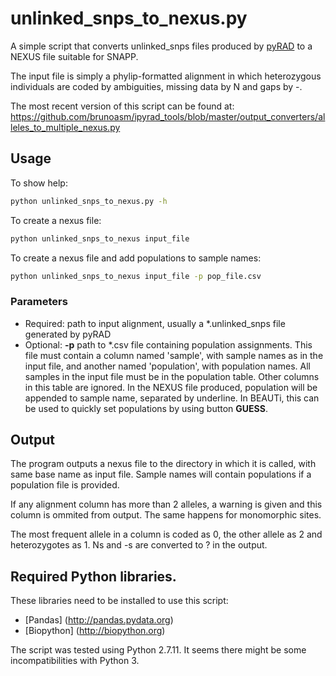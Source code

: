 # unlinked_snps_to_nexus.py
A simple script that converts unlinked_snps files produced by [pyRAD](https://github.com/dereneaton/pyrad) to a NEXUS file suitable for SNAPP.

The input file is simply a phylip-formatted alignment in which heterozygous individuals are coded by ambiguities, missing data by N and gaps by -.

The most recent version of this script can be found at: https://github.com/brunoasm/ipyrad_tools/blob/master/output_converters/alleles_to_multiple_nexus.py


## Usage
To show help: 
```bash
python unlinked_snps_to_nexus.py -h
```
To create a nexus file: 
```bash
python unlinked_snps_to_nexus input_file
```
To create a nexus file and add populations to sample names: 
```bash
python unlinked_snps_to_nexus input_file -p pop_file.csv
```

### Parameters
* Required: path to input alignment, usually a \*.unlinked_snps file generated by pyRAD
* Optional: **-p** path to \*.csv file containing population assignments. This file must contain a column named 'sample', with sample names as in the input file, and another named 'population', with population names. All samples in the input file must be in the population table. Other columns in this table are ignored.
In the NEXUS file produced, population will be appended to sample name, separated by underline. In BEAUTi, this can be used to quickly set populations by using button **GUESS**.

## Output
The program outputs a nexus file to the directory in which it is called, with same base name as input file. Sample names will contain populations if a population file is provided.

If any alignment column has more than 2 alleles, a warning is given and this column is ommited from output. The same happens for monomorphic sites.

The most frequent allele in a column is coded as 0, the other allele as 2 and heterozygotes as 1. Ns and -s are converted to ? in the output.

## Required Python libraries.
These libraries need to be installed to use this script:
* [Pandas] (http://pandas.pydata.org)
* [Biopython] (http://biopython.org)

The script was tested using Python 2.7.11. It seems there might be some incompatibilities with Python 3.

